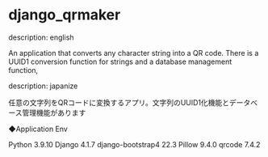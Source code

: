 # django_qrmaker
description: english

An application that converts any character string into a QR code. There is a UUID1 conversion function for strings and a database management function,

description: japanize

任意の文字列をQRコードに変換するアプリ。文字列のUUID1化機能とデータベース管理機能があります


◆Application Env

Python 3.9.10
Django 4.1.7
django-bootstrap4 22.3
Pillow 9.4.0
qrcode 7.4.2
